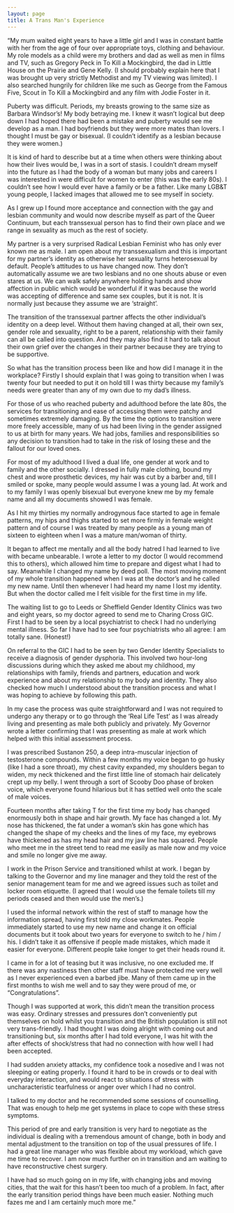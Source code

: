 ```yaml
---
layout: page
title: A Trans Man's Experience
---
```

“My mum waited eight years to have a little girl and I was in constant battle with her from the age of four over appropriate toys, clothing and behaviour. My role models as a child were my brothers and dad as well as men in films and TV, such as Gregory Peck in To Kill a Mockingbird, the dad in Little House on the Prairie and Gene Kelly. (I should probably explain here that I was brought up very strictly Methodist and my TV viewing was limited). I also searched hungrily for children like me such as George from the Famous Five, Scout in To Kill a Mockingbird and any film with Jodie Foster in it.

Puberty was difficult. Periods, my breasts growing to the same size as Barbara Windsor’s! My body betraying me. I knew it wasn’t logical but deep down I had hoped there had been a mistake and puberty would see me develop as a man. I had boyfriends but they were more mates than lovers. I thought I must be gay or bisexual. (I couldn’t identify as a lesbian because they were women.)

 It is kind of hard to describe but at a time when others were thinking about how their lives would be, I was in a sort of stasis. I couldn’t dream myself into the future as I had the body of a woman but many jobs and careers I was interested in were difficult for women to enter (this was the early 80s). I couldn’t see how I would ever have a family or be a father. Like many LGB&T young people, I lacked images that allowed me to see myself in society.

​As I grew up I found more acceptance and connection with the gay and lesbian community and would now describe myself as part of the Queer Continuum, but each transsexual person has to find their own place and we range in sexuality as much as the rest of society.

My partner is a very surprised Radical Lesbian Feminist who has only ever known me as male. I am open about my transsexualism and this is important for my partner’s identity as otherwise her sexuality turns heterosexual by default. People’s attitudes to us have changed now. They don’t automatically assume we are two lesbians and no one shouts abuse or even stares at us. We can walk safely anywhere holding hands and show affection in public which would be wonderful if it was because the world was accepting of difference and same sex couples, but it is not. It is normally just because they assume we are ‘straight’.

​The transition of the transsexual partner affects the other individual’s identity on a deep level. Without them having changed at all, their own sex, gender role and sexuality, right to be a parent, relationship with their family can all be called into question. And they may also find it hard to talk about their own grief over the changes in their partner because they are trying to be supportive.

So what has the transition process been like and how did I manage it in the workplace? Firstly I should explain that I was going to transition when I was twenty four but needed to put it on hold till I was thirty because my family’s needs were greater than any of my own due to my dad’s illness.

​For those of us who reached puberty and adulthood before the late 80s, the services for transitioning and ease of accessing them were patchy and sometimes extremely damaging. By the time the options to transition were more freely accessible, many of us had been living in the gender assigned to us at birth for many years. We had jobs, families and responsibilities so any decision to transition had to take in the risk of losing these and the fallout for our loved ones. 

For most of my adulthood I lived a dual life, one gender at work and to family and the other socially. I dressed in fully male clothing, bound my chest and wore prosthetic devices, my hair was cut by a barber and, till I smiled or spoke, many people would assume I was a young lad. At work and to my family I was openly bisexual but everyone knew me by my female name and all my documents showed I was female.

As I hit my thirties my normally androgynous face started to age in female patterns, my hips and thighs started to set more firmly in female weight pattern and of course I was treated by many people as a young man of sixteen to eighteen when I was a mature man/woman of thirty.

It began to affect me mentally and all the body hatred I had learned to live with became unbearable. I wrote a letter to my doctor (I would recommend this to others), which allowed him time to prepare and digest what I had to say. Meanwhile I changed my name by deed poll. The most moving moment of my whole transition happened when I was at the doctor’s and he called my new name. Until then whenever I had heard my name I lost my identity. But when the doctor called me I felt visible for the first time in my life.

The waiting list to go to Leeds or Sheffield Gender Identity Clinics was two and eight years, so my doctor agreed to send me to Charing Cross GIC. First I had to be seen by a local psychiatrist to check I had no underlying mental illness. So far I have had to see four psychiatrists who all agree: I am totally sane. (Honest!)

On referral to the GIC I had to be seen by two Gender Identity Specialists to receive a diagnosis of gender dysphoria. This involved two hour-long discussions during which they asked me about my childhood, my relationships with family, friends and partners, education and work experience and about my relationship to my body and identity. They also checked how much I understood about the transition process and what I was hoping to achieve by following this path.

In my case the process was quite straightforward and I was not required to undergo any therapy or to go through the ‘Real Life Test’ as I was already living and presenting as male both publicly and privately. My Governor wrote a letter confirming that I was presenting as male at work which helped with this initial assessment process.

I was prescribed Sustanon 250, a deep intra-muscular injection of testosterone compounds. Within a few months my voice began to go husky (like I had a sore throat), my chest cavity expanded, my shoulders began to widen, my neck thickened and the first little line of stomach hair delicately crept up my belly. I went through a sort of Scooby Doo phase of broken voice, which everyone found hilarious but it has settled well onto the scale of male voices.

Fourteen months after taking T for the first time my body has changed enormously both in shape and hair growth. My face has changed a lot. My nose has thickened, the fat under a woman’s skin has gone which has changed the shape of my cheeks and the lines of my face, my eyebrows have thickened as has my head hair and my jaw line has squared. People who meet me in the street tend to read me easily as male now and my voice and smile no longer give me away.

I work in the Prison Service and transitioned whilst at work. I began by talking to the Governor and my line manager and they told the rest of the senior management team for me and we agreed issues such as toilet and locker room etiquette. (I agreed that I would use the female toilets till my periods ceased and then would use the men’s.)

I used the informal network within the rest of staff to manage how the information spread, having first told my close workmates. People immediately started to use my new name and change it on official documents but it took about two years for everyone to switch to he / him / his. I didn’t take it as offensive if people made mistakes, which made it easier for everyone. Different people take longer to get their heads round it.

I came in for a lot of teasing but it was inclusive, no one excluded me. If there was any nastiness then other staff must have protected me very well as I never experienced even a barbed jibe. Many of them came up in the first months to wish me well and to say they were proud of me, or “Congratulations”.

Though I was supported at work, this didn’t mean the transition process was easy. Ordinary stresses and pressures don’t conveniently put themselves on hold whilst you transition and the British population is still not very trans-friendly. I had thought I was doing alright with coming out and transitioning but, six months after I had told everyone, I was hit with the after effects of shock/stress that had no connection with how well I had been accepted.

I had sudden anxiety attacks, my confidence took a nosedive and I was not sleeping or eating properly. I found it hard to be in crowds or to deal with everyday interaction, and would react to situations of stress with uncharacteristic tearfulness or anger over which I had no control.

I talked to my doctor and he recommended some sessions of counselling. That was enough to help me get systems in place to cope with these stress symptoms.

This period of pre and early transition is very hard to negotiate as the individual is dealing with a tremendous amount of change, both in body and mental adjustment to the transition on top of the usual pressures of life. I had a great line manager who was flexible about my workload, which gave me time to recover. I am now much further on in transition and am waiting to have reconstructive chest surgery.

I have had so much going on in my life, with changing jobs and moving cities, that the wait for this hasn’t been too much of a problem. In fact, after the early transition period things have been much easier. Nothing much fazes me and I am certainly much more me.”